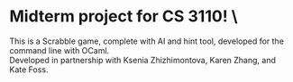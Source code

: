 # Midterm project for CS 3110! \
This is a Scrabble game, complete with AI and hint tool, developed for the command line with OCaml. \
Developed in partnership with Ksenia Zhizhimontova, Karen Zhang, and Kate Foss. 
